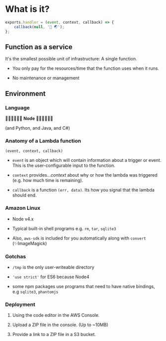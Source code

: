 # What is it?

```javascript
exports.handler = (event, context, callback) => {
    callback(null, '👋 🌏');
};
```
<!-- .element: class="fragment" -->


## Function as a service
It's the smallest possible unit of infrastructure: A single function.
<!-- .element: class="fragment" -->

- You only pay for the resources/time that the function uses when it runs.
<!-- .element: class="fragment" -->

- No maintenance or management
<!-- .element: class="fragment" -->


## Environment


### Language

🙌🙌🙌🙌🙌🙌
**Node**
🙌🙌🙌🙌🙌🙌

(and Python, and Java, and C#)
<!-- .element: style="font-size: 10px;"-->


###  Anatomy of a Lambda function

`(event, context, callback)`
<!-- .element: class="fragment" -->

- `event` is an object which will contain information about a trigger or event. This is the user-configurable input to the function.
<!-- .element: class="fragment" -->

- `context` provides...*context* about why or how the lambda was triggered (e.g. how much time is remaining).
<!-- .element: class="fragment" -->

- `callback` is a function `(err, data)`. Its how you signal that the lambda should end.
<!-- .element: class="fragment" -->


### Amazon Linux

- Node v4.x
<!-- .element: class="fragment" -->

- Typical built-in shell programs e.g. `rm`, `tar`, `sqlite3`
<!-- .element: class="fragment" -->

- Also, `aws-sdk` is included for you automatically along with `convert` (✨ImageMagick)
<!-- .element: class="fragment" -->


### Gotchas

- `/tmp` is the only user-writeable directory
<!-- .element: class="fragment" -->

- `'use strict'` for ES6 because Node4
<!-- .element: class="fragment" -->

- some npm packages use programs that need to have native bindings, e.g `sqlite3`, `phantomjs`
<!-- .element: class="fragment" -->


### Deployment

1. Using the code editor in the AWS Console.
<!-- .element: class="fragment" -->

2. Upload a ZIP file in the console. (Up to ~10MB)
<!-- .element: class="fragment" -->

3. Provide a link to a ZIP file in a S3 bucket.
<!-- .element: class="fragment" -->
